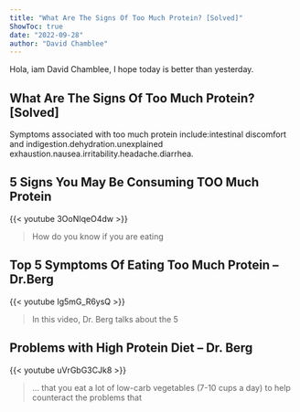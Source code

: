 ```yaml
---
title: "What Are The Signs Of Too Much Protein? [Solved]"
ShowToc: true 
date: "2022-09-28"
author: "David Chamblee" 
---
```


Hola, iam David Chamblee, I hope today is better than yesterday.
## What Are The Signs Of Too Much Protein? [Solved]
 Symptoms associated with too much protein include:intestinal discomfort and indigestion.dehydration.unexplained exhaustion.nausea.irritability.headache.diarrhea.

## 5 Signs You May Be Consuming TOO Much Protein
{{< youtube 3OoNIqeO4dw >}}
>How do you know if you are eating 

## Top 5 Symptoms Of Eating Too Much Protein – Dr.Berg
{{< youtube Ig5mG_R6ysQ >}}
>In this video, Dr. Berg talks about the 5 

## Problems with High Protein Diet – Dr. Berg
{{< youtube uVrGbG3CJk8 >}}
>... that you eat a lot of low-carb vegetables (7-10 cups a day) to help counteract the problems that 

